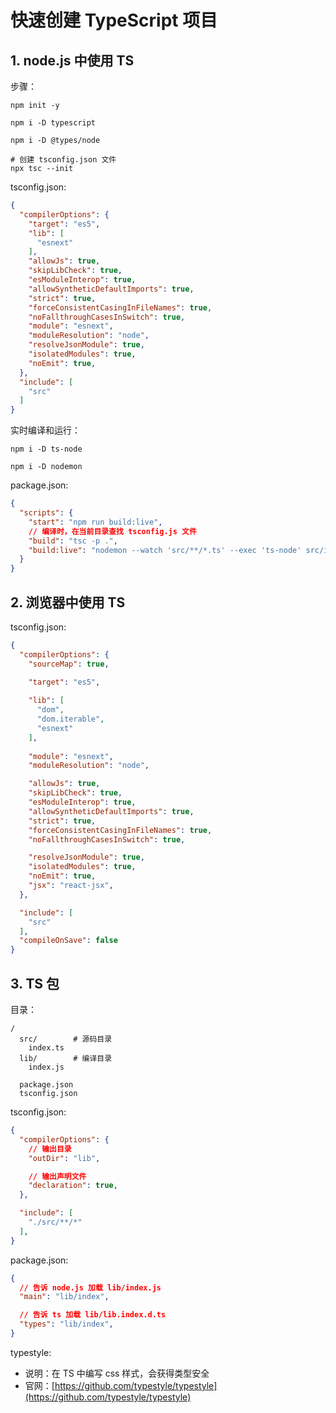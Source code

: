 # 快速创建 TypeScript 项目

## 1. node.js 中使用 TS

步骤：

```shell
npm init -y

npm i -D typescript

npm i -D @types/node

# 创建 tsconfig.json 文件
npx tsc --init
```

tsconfig.json:

```json
{
  "compilerOptions": {
    "target": "es5",
    "lib": [
      "esnext"
    ],
    "allowJs": true,
    "skipLibCheck": true,
    "esModuleInterop": true,
    "allowSyntheticDefaultImports": true,
    "strict": true,
    "forceConsistentCasingInFileNames": true,
    "noFallthroughCasesInSwitch": true,
    "module": "esnext",
    "moduleResolution": "node",
    "resolveJsonModule": true,
    "isolatedModules": true,
    "noEmit": true,
  },
  "include": [
    "src"
  ]
}
```

实时编译和运行：

```shell
npm i -D ts-node

npm i -D nodemon
```

package.json:

```json
{
  "scripts": {
    "start": "npm run build:live",
    // 编译时，在当前目录查找 tsconfig.js 文件
    "build": "tsc -p .",
    "build:live": "nodemon --watch 'src/**/*.ts' --exec 'ts-node' src/index.ts"
  }
}
```

## 2. 浏览器中使用 TS

tsconfig.json:

```json
{
  "compilerOptions": {
    "sourceMap": true,
    
    "target": "es5",

    "lib": [
      "dom",
      "dom.iterable",
      "esnext"
    ],
    
    "module": "esnext",
    "moduleResolution": "node",

    "allowJs": true,
    "skipLibCheck": true,
    "esModuleInterop": true,
    "allowSyntheticDefaultImports": true,
    "strict": true,
    "forceConsistentCasingInFileNames": true,
    "noFallthroughCasesInSwitch": true,

    "resolveJsonModule": true,
    "isolatedModules": true,
    "noEmit": true,
    "jsx": "react-jsx",
  },

  "include": [
    "src"
  ],
  "compileOnSave": false
}
```

## 3. TS 包

目录：

```text
/
  src/        # 源码目录
    index.ts
  lib/        # 编译目录
    index.js

  package.json
  tsconfig.json
```

tsconfig.json:

```json
{
  "compilerOptions": {
    // 输出目录
    "outDir": "lib",

    // 输出声明文件
    "declaration": true,
  },

  "include": [
    "./src/**/*"
  ],
}
```

package.json:

```json
{
  // 告诉 node.js 加载 lib/index.js
  "main": "lib/index",

  // 告诉 ts 加载 lib/lib.index.d.ts
  "types": "lib/index",
}
```

typestyle:

* 说明：在 TS 中编写 css 样式，会获得类型安全
* 官网：[https://github.com/typestyle/typestyle](https://github.com/typestyle/typestyle)